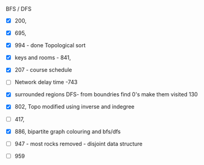 BFS / DFS
- [x] 200,
- [x] 695, 
- [x] 994  - done
Topological sort 
- [x] keys and rooms - 841, 
- [x] 207 - course schedule

- [ ] Network delay time -743 
- [x] surrounded regions DFS- from boundries find 0's make them visited 130 

- [x] 802,  Topo modified using inverse and indegree
- [ ] 417, 
- [x] 886,  bipartite graph colouring and bfs/dfs

- [ ] 947 - most rocks removed - disjoint data structure
- [ ] 959


